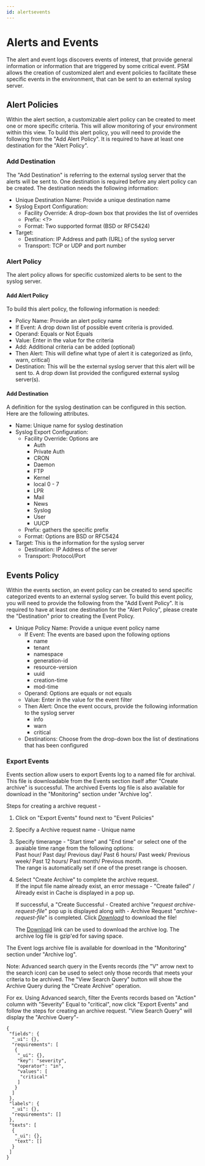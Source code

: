 ```yaml
---
id: alertsevents
---
```


# Alerts and Events

The alert and event logs discovers events of interest, that provide general information or information that are triggered by some critical event.  PSM allows the creation of customized alert and event policies to facilitate these specific events in the environment, that can be sent to an external syslog server.

## Alert Policies

Within the alert section, a customizable alert policy can be created to meet one or more specific criteria.   This will allow monitoring of your environment within this view.  To build this alert policy, you will need to provide the following from the "Add Alert Policy".  It is required to have at least one destination for the "Alert Policy".  

### Add Destination

The "Add Destination" is referring to the external syslog server that the alerts will be sent to.  One destination is required before any alert policy can be created.  The destination needs the following information:

- Unique Destination Name: Provide a unique destination name
- Syslog Export Configuration:
	- Facility Override: A drop-down box that provides the list of overrides
	- Prefix: <?>
	- Format: Two supported format (BSD or RFC5424)
- Target:
	- Destination: IP Address and path (URL) of the syslog server
	- Transport: TCP or UDP and port number

### Alert Policy

The alert policy allows for specific customized alerts to be sent to the syslog server.  

#### Add Alert Policy
To build this alert policy, the following information is needed:

- Policy Name: Provide an alert policy name
- If Event: A drop down list of possible event criteria is provided. 
- Operand: Equals or Not Equals
- Value: Enter in the value for the criteria
- Add:  Additional criteria can be added (optional)
- Then Alert:  This will define what type of alert it is categorized as (info, warn, critical)
- Destination: This will be the external syslog server that this alert will be sent to.  A drop down list provided the configured external syslog server(s).

#### Add Destination
A definition for the syslog destination can be configured in this section.  Here are the following attributes.

- Name:  Unique name for syslog destination
- Syslog Export Configuration:
	- Facility Override: Options are
		- Auth
		- Private Auth
		- CRON
		- Daemon
		- FTP
		- Kernel
		- local 0 - 7
		- LPR
		- Mail
		- News
		- Syslog
		- User
		- UUCP
	- Prefix: gathers the specific prefix 
	- Format: Options are BSD or RFC5424
- Target:  This is the information for the syslog server
	- Destination: IP Address of the server
	- Transport:  Protocol/Port 

## Events Policy

Within the events section, an event policy can be created to send specific categorized events to an external syslog server. To build this event policy, you will need to provide the following from the "Add Event Policy".  It is required to have at least one destination for the "Alert Policy", please create the "Destination" prior to creating the Event Policy. 

- Unique Policy Name: Provide a unique event policy name
	- If Event:  The events are based upon the following options
		- name
		- tenant
		- namespace
		- generation-id
		- resource-version
		- uuid
		- creation-time
		- mod-time
	- Operand:  Options are equals or not equals 
	- Value: Enter in the value for the event filter
	- Then Alert:  Once the event occurs, provide the following information to the syslog server
		- info
		- warn
		- critical
	- Destinations:  Choose from the drop-down box the list of destinations that has been configured 
	
### Export Events
Events section allow users to export Events log to a named file for archival. This file is downloadable from the Events section itself after "Create archive" is successful. The archived Events log file is also available for download in the "Monitoring" section under "Archive log".

Steps for creating a archive request -

1. Click on "Export Events" found next to "Event Policies"
2. Specify a Archive request name - Unique name 
1. Specify timerange - "Start time" and "End time" or select one of the avaiable time range from the following options:  
Past hour/ Past day/ Previous day/ Past 6 hours/ Past week/ Previous week/ Past 12 hours/ Past month/ Previous month.  
The range is automatically set if one of the preset range is choosen.

1. Select "Create Archive" to complete the archive request.  
If the input file name already exist, an error message - "Create failed" / Already exist in Cache is displayed in a pop up.

	If successful, a "Create Successful - Created archive "*request archive-request-file*" pop up is displayed along with - Archive Request "*archive-request-file*" is completed. Click [_Download_]() to download the file!
	
	The [Download]() link can be used to download the archive log. The archive log file is gzip'ed for saving space. 

The Event logs archive file is available for download in the "Monitoring" section under "Archive log".

Note: Advanced search query in the Events records (the "V" arrow next to the search icon) can be used to select only those records that meets your criteria to be archived. The "View Search Query" button will show the Archive Query during the "Create Archive" operation.

For ex. 
Using Advanced search, filter the Events records based on "Action" column with "Severity" Equal to "critical", now click "Export Events" and follow the steps for creating an archive request.
"View Search Query" will display the "Archive Query"-

	{
	 "fields": {
	  "_ui": {},
	  "requirements": [
	   {
	    "_ui": {},
	    "key": "severity",
	    "operator": "in",
	    "values": [
	     "critical"
	    ]
	   }
	  ]
	 },
	 "labels": {
	  "_ui": {},
	  "requirements": []
	 },
	 "texts": [
	  {
	   "_ui": {},
	   "text": []
	  }
	 ]
	}


